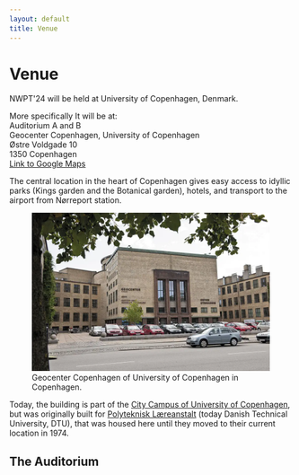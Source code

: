 ```yaml
---
layout: default
title: Venue
---
```


# Venue

NWPT'24 will be held at University of Copenhagen, Denmark. 

More specifically It will be at:<br>
Auditorium A and B<br>
Geocenter Copenhagen, University of Copenhagen<br>
Østre Voldgade 10<br>
1350 Copenhagen<br>
<a href="https://maps.app.goo.gl/hdGqFTtERDuGTZoB6" target="_blank">Link to Google Maps</a>

The central location in the heart of Copenhagen gives easy access to idyllic parks (Kings garden and the Botanical garden), hotels, and transport to the airport from Nørreport station.

<figure>
  <img src="images/geocenter.webp" alt="IGN from Østre Voldgade">
  <figcaption>Geocenter Copenhagen of University of Copenhagen in Copenhagen.</figcaption>
</figure>

Today, the building is part of the <a href="https://en.wikipedia.org/wiki/City_Campus_(University_of_Copenhagen)">City Campus of University of Copenhagen</a>, but was originally built for 
<a href="https://historie.dtu.dk/dtus-historie/steder/adresser/ostervoldgade">Polyteknisk Læreanstalt</a> (today Danish Technical University, DTU), that was housed here until they moved to their current location in 1974.



## The Auditorium

